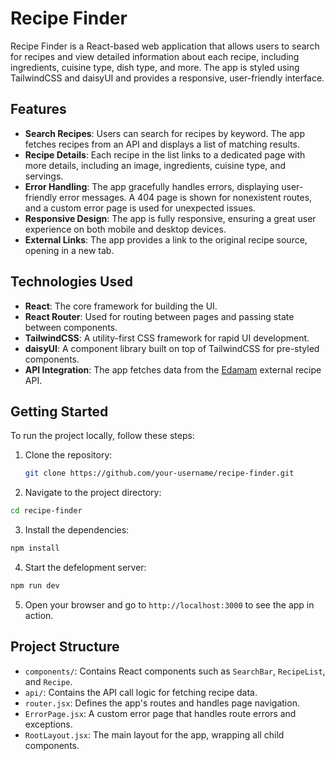 # Recipe Finder

Recipe Finder is a React-based web application that allows users to search for recipes and view detailed information about each recipe, including ingredients, cuisine type, dish type, and more. The app is styled using TailwindCSS and daisyUI and provides a responsive, user-friendly interface.

## Features

- **Search Recipes**: Users can search for recipes by keyword. The app fetches recipes from an API and displays a list of matching results.
- **Recipe Details**: Each recipe in the list links to a dedicated page with more details, including an image, ingredients, cuisine type, and servings.
- **Error Handling**: The app gracefully handles errors, displaying user-friendly error messages. A 404 page is shown for nonexistent routes, and a custom error page is used for unexpected issues.
- **Responsive Design**: The app is fully responsive, ensuring a great user experience on both mobile and desktop devices.
- **External Links**: The app provides a link to the original recipe source, opening in a new tab.

## Technologies Used

- **React**: The core framework for building the UI.
- **React Router**: Used for routing between pages and passing state between components.
- **TailwindCSS**: A utility-first CSS framework for rapid UI development.
- **daisyUI**: A component library built on top of TailwindCSS for pre-styled components.
- **API Integration**: The app fetches data from the [Edamam](https://edamam.com) external recipe API.

## Getting Started

To run the project locally, follow these steps:

1. Clone the repository:

   ```bash
   git clone https://github.com/your-username/recipe-finder.git
   ```

2. Navigate to the project directory:

```bash
cd recipe-finder
```

3. Install the dependencies:

```bash
npm install
```

4. Start the defelopment server:

```bash
npm run dev
```

5. Open your browser and go to `http://localhost:3000` to see the app in action.

## Project Structure

- `components/`: Contains React components such as `SearchBar`, `RecipeList`, and `Recipe`.
- `api/`: Contains the API call logic for fetching recipe data.
- `router.jsx`: Defines the app's routes and handles page navigation.
- `ErrorPage.jsx`: A custom error page that handles route errors and exceptions.
- `RootLayout.jsx`: The main layout for the app, wrapping all child components.
